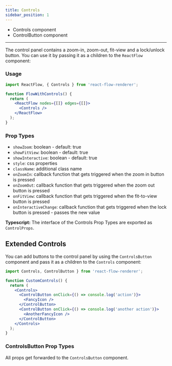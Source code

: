 ```yaml
---
title: Controls
sidebar_position: 1
---
```


- Controls component
- ControlButton component

---

The control panel contains a zoom-in, zoom-out, fit-view and a lock/unlock button. You can use it by passing it as a children to the `ReactFlow` component:

### Usage

```jsx
import ReactFlow, { Controls } from 'react-flow-renderer';

function FlowWithControls() {
  return (
    <ReactFlow nodes={[]} edges={[]}>
      <Controls />
    </ReactFlow>
  );
}
```

### Prop Types

- `showZoom`: boolean - default: true
- `showFitView`: boolean - default: true
- `showInteractive`: boolean - default: true
- `style`: css properties
- `className`: additional class name
- `onZoomIn`: callback function that gets triggered when the zoom in button is pressed
- `onZoomOut`: callback function that gets triggered when the zoom out button is pressed
- `onFitView`: callback function that gets triggered when the fit-to-view button is pressed
- `onInteractiveChange`: callback function that gets triggered when the lock button is pressed - passes the new value

**Typescript:** The interface of the Controls Prop Types are exported as `ControlProps`.

## Extended Controls

You can add buttons to the control panel by using the `ControlsButton` component and pass it as a children to the `Controls` component:

```jsx
import Controls, ControlButton } from 'react-flow-renderer';

function CustomControls() {
  return (
    <Controls>
      <ControlButton onClick={() => console.log('action')}>
        <FancyIcon />
      </ControlButton>
      <ControlButton onClick={() => console.log('another action')}>
        <AnotherFancyIcon />
      </ControlButton>
    </Controls>
  );
}
```

### ControlsButton Prop Types

All props get forwarded to the `ControlsButton` component.
